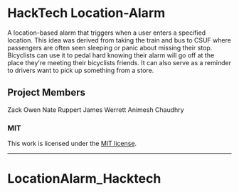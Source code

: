 # HackTech Location-Alarm
A location-based alarm that triggers when a user enters a specified location. This idea was derived from taking the train and bus to CSUF where passengers are often seen sleeping or panic about missing their stop. Bicyclists can use it to pedal hard knowing their alarm will go off at the place they're meeting their bicyclists friends. It can also serve as a reminder to drivers want to pick up something from a store.

## Project Members
Zack Owen
Nate Ruppert
James Werrett
Animesh Chaudhry

### MIT

This work is licensed under the [MIT license](./LICENSE).

---
# LocationAlarm_Hacktech
